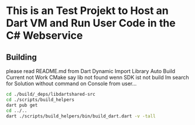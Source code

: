 # This is an Test Projekt to Host an Dart VM and Run User Code in the C# Webservice

## Building

please read README.md from Dart Dynamic Import Library Auto Build Current not Work
CMake say lib not found wenn SDK ist not build
Im search for Solution without command on Console from user...

```bash
cd ./build/_deps/libdartshared-src
cd ./scripts/build_helpers
dart pub get
cd ../..
dart ./scripts/build_helpers/bin/build_dart.dart -v -tall
```
